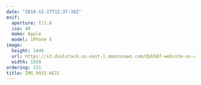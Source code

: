 ```yaml
---
date: "2019-12-17T12:37:38Z"
exif:
  aperture: f/1.8
  iso: 40
  make: Apple
  model: iPhone X
image:
  height: 1440
  url: https://s3.dualstack.us-east-1.amazonaws.com/dpb587-website-us-east-1/asset/gallery/2019-south-america/4543bb7c-df3d-33ae-f561-732f08769de4~1920.jpg
  width: 1920
ordering: 131
title: IMG_9932.HEIC
---
```

